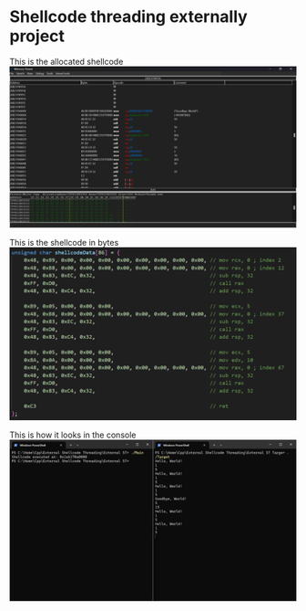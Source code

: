 # Shellcode threading externally project

This is the allocated shellcode
![alt text](/Shellcode%20Assembly.png)

This is the shellcode in bytes
![alt text](/Shellcode%20Bytes.png)

This is how it looks in the console
![alt text](/Example.png)